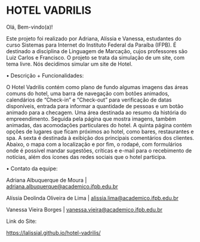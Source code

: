 # HOTEL VADRILIS

Olá, Bem-vindo(a)!

Este projeto foi realizado por Adriana, Alíssia e Vanessa, estudantes do curso Sistemas para Internet do Instituto Federal da Paraíba (IFPB). É destinado a disciplina de Linguagem de Marcação, cujos professores são Luiz Carlos e Francisco. O projeto se trata da simulação de um site, com tema livre. Nós decidimos simular um site de Hotel. 

• Descrição + Funcionalidades:

O Hotel Vadrilis contém como plano de fundo algumas imagens das áreas comuns do hotel, uma barra de navegação com botões animados, calendários de “Check-in” e “Check-out” para verificação de datas disponíveis, entrada para informar a quantidade de pessoas e um botão animado para a checagem. Uma área destinada ao resumo da história do empreendimento. Seguida pela página que mostra imagens, também animadas, das acomodações particulares do hotel. A quinta página contém opções de lugares que ficam próximos ao hotel, como bares, restaurantes e spa. A sexta é destinada à exibição dos principais comentários dos clientes. Abaixo, o mapa com a localização e por fim, o rodapé, com formulários onde é possível mandar sugestões, críticas e e-mail para o recebimento de notícias, além dos ícones das redes sociais que o hotel participa.

• Contato da equipe:

  Adriana Albuquerque de Moura | adriana.albuquerque@academico.ifpb.edu.br
  
  Alíssia Deolinda Oliveira de Lima | alissia.lima@academico.ifpb.edu.br
  
  Vanessa Vieira Borges | vanessa.vieira@academico.ifpb.edu.br


Link do Site: 

https://lalissial.github.io/hotel-vadrilis/
